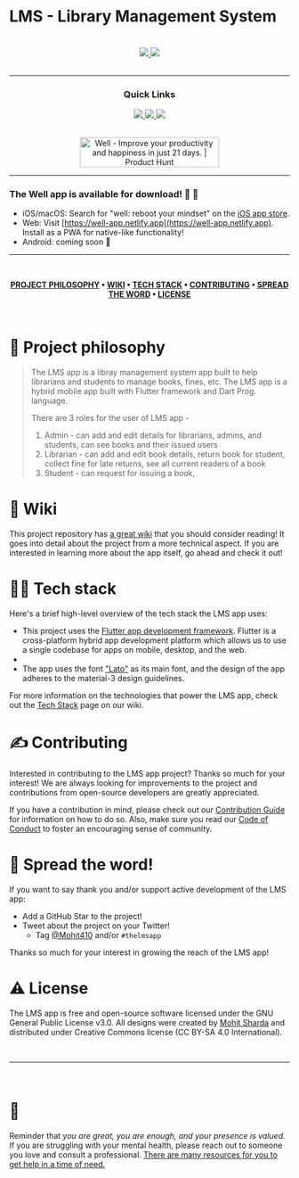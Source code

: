 # LMS - Library Management System

<div align='center'>
  
#

<a href='https://github.com/Mohit410/lms1/releases'>
  
<img src='https://img.shields.io/github/v/release/chroline/well_app?color=%23FDD835&label=version&style=for-the-badge'>
  
</a>
  
<a href='https://github.com/Mohit410/lms1/blob/main/LICENSE'>
  
<img src='https://img.shields.io/github/license/chroline/well_app?style=for-the-badge'>
  
</a>
  
</div>

<br />

---

<div align='center'>
  
### Quick Links
  
<a href=''>
<img src='https://img.shields.io/badge/HOMEPAGE-gray?style=for-the-badge'>
</a>
<a href=''>
<img src='https://img.shields.io/badge/RESEARCH-blue?style=for-the-badge'>
</a>
<a href=''>
<img src='https://img.shields.io/badge/CASE STUDY-green?style=for-the-badge'>
</a>
<br />
<br />
  
<a href="https://www.producthunt.com/posts/well?utm_source=badge-featured&utm_medium=badge&utm_souce=badge-well" target="_blank"><img src="https://api.producthunt.com/widgets/embed-image/v1/featured.svg?post_id=322651&theme=light" alt="Well - Improve your productivity and happiness in just 21 days. | Product Hunt" style="width: 250px; height: 54px;" width="250" height="54" /></a>
  
</div>

---
  
### The Well app is available for download! 🥳 🚀

- iOS/macOS: Search for "well: reboot your mindset" on the [iOS app store](https://apps.apple.com/us/app/well-reboot-your-mindset/id1573357406).
- Web: Visit [https://well-app.netlify.app](https://well-app.netlify.app). Install as a PWA for native-like functionality!
- Android: coming soon 👀

---

<br />

<div align="center">
  
**[PROJECT PHILOSOPHY](https://github.com/Mohit410/lms1#-project-philosophy) • 
[WIKI](https://github.com/Mohit410/lms1#-wiki) •
[TECH STACK](https://github.com/Mohit410/lms1#-tech-stack) • 
[CONTRIBUTING](https://github.com/Mohit410/lms1#%EF%B8%8F-contributing) • 
[SPREAD THE WORD](https://github.com/Mohit410/lms#-spread-the-word) • 
[LICENSE](https://github.com/Mohit410/lms#%EF%B8%8F-license)**

</div>

<br />

# 🧐 Project philosophy

> The LMS app is a libray management system app built to help librarians and students to manage books, fines, etc. The LMS app is a hybrid mobile app built with Flutter framework and Dart Prog. language.
> 
> There are 3 roles for the user of LMS app -
> 1. Admin - can add and edit details for librarians, admins, and students, can see books and their issued users
> 2. Librarian - can add and edit book details, return book for student, collect fine for late returns, see all current readers of a book
> 3. Student - can request for issuing a book, 

# 📒 Wiki

This project repository has [a great wiki](https://github.com/Mohit410/lms1/wiki) that you should consider reading! It goes into detail about the project from a more technical aspect. If you are interested in learning more about the app itself, go ahead and check it out!

# 👨‍💻 Tech stack

Here's a brief high-level overview of the tech stack the LMS app uses:

- This project uses the [Flutter app development framework](https://flutter.dev/). Flutter is a cross-platform hybrid app development platform which allows us to use a single codebase for apps on mobile, desktop, and the web.
- 
- The app uses the font ["Lato"](https://fonts.google.com/specimen/lato) as its main font, and the design of the app adheres to the material-3 design guidelines.

For more information on the technologies that power the LMS app, check out the [Tech Stack](https://github.com/Mohit410/lms1/wiki/Tech-Stack) page on our wiki.

# ✍️ Contributing

Interested in contributing to the LMS app project? Thanks so much for your interest! We are always looking for improvements to the project and contributions from open-source developers are greatly appreciated.

If you have a contribution in mind, please check out our [Contribution Guide](https://github.com/Mohit410/lms1/wiki/Contribution-Guide) for information on how to do so. Also, make sure you read our [Code of Conduct](https://github.com/chroline/Mohit410/lms1/Code-of-Conduct) to foster an encouraging sense of community.

# 🌟 Spread the word!

If you want to say thank you and/or support active development of the LMS app:

- Add a GitHub Star to the project!
- Tweet about the project on your Twitter!
  - Tag [@Mohit410](https://twitter.com/Mohit410) and/or `#thelmsapp`

Thanks so much for your interest in growing the reach of the LMS app!

# ⚠️ License

The LMS app is free and open-source software licensed under the GNU General Public License v3.0. All designs were created by [Mohit Sharda](https://github.com/Mohit410) and distributed under Creative Commons license (CC BY-SA 4.0 International).

<br />

---

<br />

# 💛

Reminder that *you are great, you are enough, and your presence is valued.* If you are struggling with your mental health, please reach out to someone you love and consult a professional. [There are many resources for you to get help in a time of need.](https://www.nimh.nih.gov/health/find-help)
